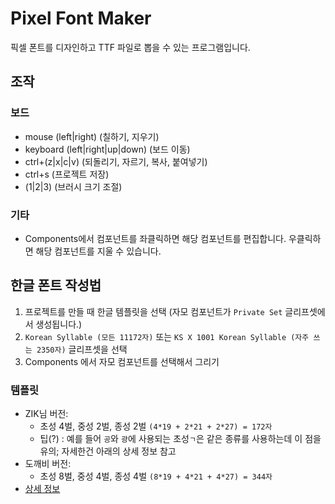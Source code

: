 # Pixel Font Maker
픽셀 폰트를 디자인하고 TTF 파일로 뽑을 수 있는 프로그램입니다.

## 조작
### 보드
- mouse (left|right) (칠하기, 지우기)
- keyboard (left|right|up|down) (보드 이동)
- ctrl+(z|x|c|v) (되돌리기, 자르기, 복사, 붙여넣기)
- ctrl+s (프로젝트 저장)
- (1|2|3) (브러시 크기 조절)
### 기타
- Components에서 컴포넌트를 좌클릭하면 해당 컴포넌트를 편집합니다. 우클릭하면 해당 컴포넌트를 지울 수 있습니다.

## 한글 폰트 작성법
1. 프로젝트를 만들 때 한글 템플릿을 선택 (자모 컴포넌트가 `Private Set` 글리프셋에서 생성됩니다.)
2. `Korean Syllable (모든 11172자)` 또는 `KS X 1001 Korean Syllable (자주 쓰는 2350자)` 글리프셋을 선택
3. Components 에서 자모 컴포넌트를 선택해서 그리기

### 템플릿
- ZIK님 버전:
  - 초성 4벌, 중성 2벌, 종성 2벌 `(4*19 + 2*21 + 2*27) = 172자`
  - 팁(?) : 예를 들어 `공`와 `광`에 사용되는 초성`ㄱ`은 같은 종류를 사용하는데 이 점을 유의; 자세한건 아래의 상세 정보 참고
- 도깨비 버전:
  - 초성 8벌, 중성 4벌, 종성 4벌 `(8*19 + 4*21 + 4*27) = 344자`
- [상세 정보](https://github.com/TandyRum1024/hangul-johab-render-gms#%EA%B8%80%EA%BC%B4-%EA%B4%80%EB%A0%A8)
